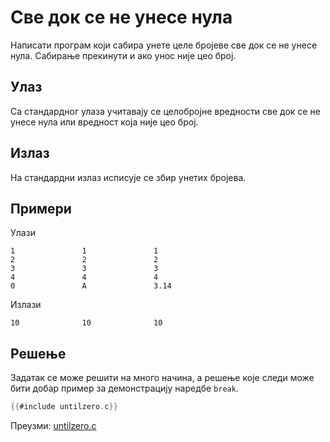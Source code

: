 # Све док се не унесе нула

Написати програм који сабира унете целе бројеве све док се не унесе нула.
Сабирање прекинути и ако унос није цео број.

## Улаз

Са стандардног улаза учитавају се целобројне вредности све док се не унесе
нула или вредност која није цео број.

## Излаз

На стандардни излаз исписује се збир унетих бројева.

## Примери

Улази

```text
1               1               1
2               2               2
3               3               3
4               4               4
0               А               3.14
```

Излази

```text
10              10              10
```

## Решење

Задатак се може решити на много начина, а решење које следи може бити добар
пример за демонстрацију наредбе `break`.

```c
{{#include untilzero.c}}
```

Преузми: [untilzero.c](untilzero.c)
